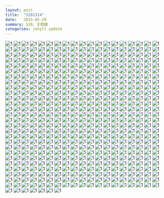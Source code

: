 ```yaml
---
layout: post
title:  "5201314"
date:   2015-05-20 
summary: 520，王雨婕
categories: jekyll update
---
```

![1](https://github.com/ironicstone/ironicstone.github.io/raw/master/image/movie-shots/1%20(1).jpg)
![1](https://github.com/ironicstone/ironicstone.github.io/raw/master/image/movie-shots/1%20(10).jpg)
![1](https://github.com/ironicstone/ironicstone.github.io/raw/master/image/movie-shots/1%20(100).jpg)
![1](https://github.com/ironicstone/ironicstone.github.io/raw/master/image/movie-shots/1%20(101).jpg)
![1](https://github.com/ironicstone/ironicstone.github.io/raw/master/image/movie-shots/1%20(102).jpg)
![1](https://github.com/ironicstone/ironicstone.github.io/raw/master/image/movie-shots/1%20(103).jpg)
![1](https://github.com/ironicstone/ironicstone.github.io/raw/master/image/movie-shots/1%20(104).jpg)
![1](https://github.com/ironicstone/ironicstone.github.io/raw/master/image/movie-shots/1%20(105).jpg)
![1](https://github.com/ironicstone/ironicstone.github.io/raw/master/image/movie-shots/1%20(106).jpg)
![1](https://github.com/ironicstone/ironicstone.github.io/raw/master/image/movie-shots/1%20(107).jpg)
![1](https://github.com/ironicstone/ironicstone.github.io/raw/master/image/movie-shots/1%20(108).jpg)
![1](https://github.com/ironicstone/ironicstone.github.io/raw/master/image/movie-shots/1%20(109).jpg)
![1](https://github.com/ironicstone/ironicstone.github.io/raw/master/image/movie-shots/1%20(11).jpg)
![1](https://github.com/ironicstone/ironicstone.github.io/raw/master/image/movie-shots/1%20(110).jpg)
![1](https://github.com/ironicstone/ironicstone.github.io/raw/master/image/movie-shots/1%20(111).jpg)
![1](https://github.com/ironicstone/ironicstone.github.io/raw/master/image/movie-shots/1%20(112).jpg)
![1](https://github.com/ironicstone/ironicstone.github.io/raw/master/image/movie-shots/1%20(113).jpg)
![1](https://github.com/ironicstone/ironicstone.github.io/raw/master/image/movie-shots/1%20(114).jpg)
![1](https://github.com/ironicstone/ironicstone.github.io/raw/master/image/movie-shots/1%20(115).jpg)
![1](https://github.com/ironicstone/ironicstone.github.io/raw/master/image/movie-shots/1%20(116).jpg)
![1](https://github.com/ironicstone/ironicstone.github.io/raw/master/image/movie-shots/1%20(117).jpg)
![1](https://github.com/ironicstone/ironicstone.github.io/raw/master/image/movie-shots/1%20(118).jpg)
![1](https://github.com/ironicstone/ironicstone.github.io/raw/master/image/movie-shots/1%20(119).jpg)
![1](https://github.com/ironicstone/ironicstone.github.io/raw/master/image/movie-shots/1%20(12).jpg)
![1](https://github.com/ironicstone/ironicstone.github.io/raw/master/image/movie-shots/1%20(120).jpg)
![1](https://github.com/ironicstone/ironicstone.github.io/raw/master/image/movie-shots/1%20(121).jpg)
![1](https://github.com/ironicstone/ironicstone.github.io/raw/master/image/movie-shots/1%20(122).jpg)
![1](https://github.com/ironicstone/ironicstone.github.io/raw/master/image/movie-shots/1%20(123).jpg)
![1](https://github.com/ironicstone/ironicstone.github.io/raw/master/image/movie-shots/1%20(124).jpg)
![1](https://github.com/ironicstone/ironicstone.github.io/raw/master/image/movie-shots/1%20(125).jpg)
![1](https://github.com/ironicstone/ironicstone.github.io/raw/master/image/movie-shots/1%20(126).jpg)
![1](https://github.com/ironicstone/ironicstone.github.io/raw/master/image/movie-shots/1%20(127).jpg)
![1](https://github.com/ironicstone/ironicstone.github.io/raw/master/image/movie-shots/1%20(128).jpg)
![1](https://github.com/ironicstone/ironicstone.github.io/raw/master/image/movie-shots/1%20(129).jpg)
![1](https://github.com/ironicstone/ironicstone.github.io/raw/master/image/movie-shots/1%20(13).jpg)
![1](https://github.com/ironicstone/ironicstone.github.io/raw/master/image/movie-shots/1%20(130).jpg)
![1](https://github.com/ironicstone/ironicstone.github.io/raw/master/image/movie-shots/1%20(131).jpg)
![1](https://github.com/ironicstone/ironicstone.github.io/raw/master/image/movie-shots/1%20(132).jpg)
![1](https://github.com/ironicstone/ironicstone.github.io/raw/master/image/movie-shots/1%20(133).jpg)
![1](https://github.com/ironicstone/ironicstone.github.io/raw/master/image/movie-shots/1%20(134).jpg)
![1](https://github.com/ironicstone/ironicstone.github.io/raw/master/image/movie-shots/1%20(135).jpg)
![1](https://github.com/ironicstone/ironicstone.github.io/raw/master/image/movie-shots/1%20(136).jpg)
![1](https://github.com/ironicstone/ironicstone.github.io/raw/master/image/movie-shots/1%20(137).jpg)
![1](https://github.com/ironicstone/ironicstone.github.io/raw/master/image/movie-shots/1%20(138).jpg)
![1](https://github.com/ironicstone/ironicstone.github.io/raw/master/image/movie-shots/1%20(139).jpg)
![1](https://github.com/ironicstone/ironicstone.github.io/raw/master/image/movie-shots/1%20(14).jpg)
![1](https://github.com/ironicstone/ironicstone.github.io/raw/master/image/movie-shots/1%20(140).jpg)
![1](https://github.com/ironicstone/ironicstone.github.io/raw/master/image/movie-shots/1%20(141).jpg)
![1](https://github.com/ironicstone/ironicstone.github.io/raw/master/image/movie-shots/1%20(142).jpg)
![1](https://github.com/ironicstone/ironicstone.github.io/raw/master/image/movie-shots/1%20(143).jpg)
![1](https://github.com/ironicstone/ironicstone.github.io/raw/master/image/movie-shots/1%20(144).jpg)
![1](https://github.com/ironicstone/ironicstone.github.io/raw/master/image/movie-shots/1%20(145).jpg)
![1](https://github.com/ironicstone/ironicstone.github.io/raw/master/image/movie-shots/1%20(146).jpg)
![1](https://github.com/ironicstone/ironicstone.github.io/raw/master/image/movie-shots/1%20(147).jpg)
![1](https://github.com/ironicstone/ironicstone.github.io/raw/master/image/movie-shots/1%20(148).jpg)
![1](https://github.com/ironicstone/ironicstone.github.io/raw/master/image/movie-shots/1%20(149).jpg)
![1](https://github.com/ironicstone/ironicstone.github.io/raw/master/image/movie-shots/1%20(15).jpg)
![1](https://github.com/ironicstone/ironicstone.github.io/raw/master/image/movie-shots/1%20(150).jpg)
![1](https://github.com/ironicstone/ironicstone.github.io/raw/master/image/movie-shots/1%20(151).jpg)
![1](https://github.com/ironicstone/ironicstone.github.io/raw/master/image/movie-shots/1%20(152).jpg)
![1](https://github.com/ironicstone/ironicstone.github.io/raw/master/image/movie-shots/1%20(153).jpg)
![1](https://github.com/ironicstone/ironicstone.github.io/raw/master/image/movie-shots/1%20(154).jpg)
![1](https://github.com/ironicstone/ironicstone.github.io/raw/master/image/movie-shots/1%20(155).jpg)
![1](https://github.com/ironicstone/ironicstone.github.io/raw/master/image/movie-shots/1%20(156).jpg)
![1](https://github.com/ironicstone/ironicstone.github.io/raw/master/image/movie-shots/1%20(157).jpg)
![1](https://github.com/ironicstone/ironicstone.github.io/raw/master/image/movie-shots/1%20(158).jpg)
![1](https://github.com/ironicstone/ironicstone.github.io/raw/master/image/movie-shots/1%20(159).jpg)
![1](https://github.com/ironicstone/ironicstone.github.io/raw/master/image/movie-shots/1%20(16).jpg)
![1](https://github.com/ironicstone/ironicstone.github.io/raw/master/image/movie-shots/1%20(160).jpg)
![1](https://github.com/ironicstone/ironicstone.github.io/raw/master/image/movie-shots/1%20(161).jpg)
![1](https://github.com/ironicstone/ironicstone.github.io/raw/master/image/movie-shots/1%20(162).jpg)
![1](https://github.com/ironicstone/ironicstone.github.io/raw/master/image/movie-shots/1%20(163).jpg)
![1](https://github.com/ironicstone/ironicstone.github.io/raw/master/image/movie-shots/1%20(164).jpg)
![1](https://github.com/ironicstone/ironicstone.github.io/raw/master/image/movie-shots/1%20(165).jpg)
![1](https://github.com/ironicstone/ironicstone.github.io/raw/master/image/movie-shots/1%20(166).jpg)
![1](https://github.com/ironicstone/ironicstone.github.io/raw/master/image/movie-shots/1%20(167).jpg)
![1](https://github.com/ironicstone/ironicstone.github.io/raw/master/image/movie-shots/1%20(168).jpg)
![1](https://github.com/ironicstone/ironicstone.github.io/raw/master/image/movie-shots/1%20(169).jpg)
![1](https://github.com/ironicstone/ironicstone.github.io/raw/master/image/movie-shots/1%20(17).jpg)
![1](https://github.com/ironicstone/ironicstone.github.io/raw/master/image/movie-shots/1%20(170).jpg)
![1](https://github.com/ironicstone/ironicstone.github.io/raw/master/image/movie-shots/1%20(171).jpg)
![1](https://github.com/ironicstone/ironicstone.github.io/raw/master/image/movie-shots/1%20(172).jpg)
![1](https://github.com/ironicstone/ironicstone.github.io/raw/master/image/movie-shots/1%20(173).jpg)
![1](https://github.com/ironicstone/ironicstone.github.io/raw/master/image/movie-shots/1%20(174).jpg)
![1](https://github.com/ironicstone/ironicstone.github.io/raw/master/image/movie-shots/1%20(175).jpg)
![1](https://github.com/ironicstone/ironicstone.github.io/raw/master/image/movie-shots/1%20(176).jpg)
![1](https://github.com/ironicstone/ironicstone.github.io/raw/master/image/movie-shots/1%20(177).jpg)
![1](https://github.com/ironicstone/ironicstone.github.io/raw/master/image/movie-shots/1%20(178).jpg)
![1](https://github.com/ironicstone/ironicstone.github.io/raw/master/image/movie-shots/1%20(179).jpg)
![1](https://github.com/ironicstone/ironicstone.github.io/raw/master/image/movie-shots/1%20(18).jpg)
![1](https://github.com/ironicstone/ironicstone.github.io/raw/master/image/movie-shots/1%20(180).jpg)
![1](https://github.com/ironicstone/ironicstone.github.io/raw/master/image/movie-shots/1%20(181).jpg)
![1](https://github.com/ironicstone/ironicstone.github.io/raw/master/image/movie-shots/1%20(182).jpg)
![1](https://github.com/ironicstone/ironicstone.github.io/raw/master/image/movie-shots/1%20(183).jpg)
![1](https://github.com/ironicstone/ironicstone.github.io/raw/master/image/movie-shots/1%20(184).jpg)
![1](https://github.com/ironicstone/ironicstone.github.io/raw/master/image/movie-shots/1%20(185).jpg)
![1](https://github.com/ironicstone/ironicstone.github.io/raw/master/image/movie-shots/1%20(186).jpg)
![1](https://github.com/ironicstone/ironicstone.github.io/raw/master/image/movie-shots/1%20(187).jpg)
![1](https://github.com/ironicstone/ironicstone.github.io/raw/master/image/movie-shots/1%20(188).jpg)
![1](https://github.com/ironicstone/ironicstone.github.io/raw/master/image/movie-shots/1%20(189).jpg)
![1](https://github.com/ironicstone/ironicstone.github.io/raw/master/image/movie-shots/1%20(19).jpg)
![1](https://github.com/ironicstone/ironicstone.github.io/raw/master/image/movie-shots/1%20(190).jpg)
![1](https://github.com/ironicstone/ironicstone.github.io/raw/master/image/movie-shots/1%20(191).jpg)
![1](https://github.com/ironicstone/ironicstone.github.io/raw/master/image/movie-shots/1%20(192).jpg)
![1](https://github.com/ironicstone/ironicstone.github.io/raw/master/image/movie-shots/1%20(193).jpg)
![1](https://github.com/ironicstone/ironicstone.github.io/raw/master/image/movie-shots/1%20(194).jpg)
![1](https://github.com/ironicstone/ironicstone.github.io/raw/master/image/movie-shots/1%20(195).jpg)
![1](https://github.com/ironicstone/ironicstone.github.io/raw/master/image/movie-shots/1%20(196).jpg)
![1](https://github.com/ironicstone/ironicstone.github.io/raw/master/image/movie-shots/1%20(197).jpg)
![1](https://github.com/ironicstone/ironicstone.github.io/raw/master/image/movie-shots/1%20(198).jpg)
![1](https://github.com/ironicstone/ironicstone.github.io/raw/master/image/movie-shots/1%20(199).jpg)
![1](https://github.com/ironicstone/ironicstone.github.io/raw/master/image/movie-shots/1%20(2).jpg)
![1](https://github.com/ironicstone/ironicstone.github.io/raw/master/image/movie-shots/1%20(20).jpg)
![1](https://github.com/ironicstone/ironicstone.github.io/raw/master/image/movie-shots/1%20(200).jpg)
![1](https://github.com/ironicstone/ironicstone.github.io/raw/master/image/movie-shots/1%20(201).jpg)
![1](https://github.com/ironicstone/ironicstone.github.io/raw/master/image/movie-shots/1%20(202).jpg)
![1](https://github.com/ironicstone/ironicstone.github.io/raw/master/image/movie-shots/1%20(203).jpg)
![1](https://github.com/ironicstone/ironicstone.github.io/raw/master/image/movie-shots/1%20(204).jpg)
![1](https://github.com/ironicstone/ironicstone.github.io/raw/master/image/movie-shots/1%20(205).jpg)
![1](https://github.com/ironicstone/ironicstone.github.io/raw/master/image/movie-shots/1%20(206).jpg)
![1](https://github.com/ironicstone/ironicstone.github.io/raw/master/image/movie-shots/1%20(207).jpg)
![1](https://github.com/ironicstone/ironicstone.github.io/raw/master/image/movie-shots/1%20(208).jpg)
![1](https://github.com/ironicstone/ironicstone.github.io/raw/master/image/movie-shots/1%20(209).jpg)
![1](https://github.com/ironicstone/ironicstone.github.io/raw/master/image/movie-shots/1%20(21).jpg)
![1](https://github.com/ironicstone/ironicstone.github.io/raw/master/image/movie-shots/1%20(210).jpg)
![1](https://github.com/ironicstone/ironicstone.github.io/raw/master/image/movie-shots/1%20(211).jpg)
![1](https://github.com/ironicstone/ironicstone.github.io/raw/master/image/movie-shots/1%20(212).jpg)
![1](https://github.com/ironicstone/ironicstone.github.io/raw/master/image/movie-shots/1%20(213).jpg)
![1](https://github.com/ironicstone/ironicstone.github.io/raw/master/image/movie-shots/1%20(214).jpg)
![1](https://github.com/ironicstone/ironicstone.github.io/raw/master/image/movie-shots/1%20(215).jpg)
![1](https://github.com/ironicstone/ironicstone.github.io/raw/master/image/movie-shots/1%20(216).jpg)
![1](https://github.com/ironicstone/ironicstone.github.io/raw/master/image/movie-shots/1%20(217).jpg)
![1](https://github.com/ironicstone/ironicstone.github.io/raw/master/image/movie-shots/1%20(218).jpg)
![1](https://github.com/ironicstone/ironicstone.github.io/raw/master/image/movie-shots/1%20(219).jpg)
![1](https://github.com/ironicstone/ironicstone.github.io/raw/master/image/movie-shots/1%20(22).jpg)
![1](https://github.com/ironicstone/ironicstone.github.io/raw/master/image/movie-shots/1%20(220).jpg)
![1](https://github.com/ironicstone/ironicstone.github.io/raw/master/image/movie-shots/1%20(221).jpg)
![1](https://github.com/ironicstone/ironicstone.github.io/raw/master/image/movie-shots/1%20(222).jpg)
![1](https://github.com/ironicstone/ironicstone.github.io/raw/master/image/movie-shots/1%20(223).jpg)
![1](https://github.com/ironicstone/ironicstone.github.io/raw/master/image/movie-shots/1%20(224).jpg)
![1](https://github.com/ironicstone/ironicstone.github.io/raw/master/image/movie-shots/1%20(225).jpg)
![1](https://github.com/ironicstone/ironicstone.github.io/raw/master/image/movie-shots/1%20(226).jpg)
![1](https://github.com/ironicstone/ironicstone.github.io/raw/master/image/movie-shots/1%20(227).jpg)
![1](https://github.com/ironicstone/ironicstone.github.io/raw/master/image/movie-shots/1%20(228).jpg)
![1](https://github.com/ironicstone/ironicstone.github.io/raw/master/image/movie-shots/1%20(229).jpg)
![1](https://github.com/ironicstone/ironicstone.github.io/raw/master/image/movie-shots/1%20(23).jpg)
![1](https://github.com/ironicstone/ironicstone.github.io/raw/master/image/movie-shots/1%20(230).jpg)
![1](https://github.com/ironicstone/ironicstone.github.io/raw/master/image/movie-shots/1%20(231).jpg)
![1](https://github.com/ironicstone/ironicstone.github.io/raw/master/image/movie-shots/1%20(232).jpg)
![1](https://github.com/ironicstone/ironicstone.github.io/raw/master/image/movie-shots/1%20(233).jpg)
![1](https://github.com/ironicstone/ironicstone.github.io/raw/master/image/movie-shots/1%20(234).jpg)
![1](https://github.com/ironicstone/ironicstone.github.io/raw/master/image/movie-shots/1%20(235).jpg)
![1](https://github.com/ironicstone/ironicstone.github.io/raw/master/image/movie-shots/1%20(236).jpg)
![1](https://github.com/ironicstone/ironicstone.github.io/raw/master/image/movie-shots/1%20(237).jpg)
![1](https://github.com/ironicstone/ironicstone.github.io/raw/master/image/movie-shots/1%20(238).jpg)
![1](https://github.com/ironicstone/ironicstone.github.io/raw/master/image/movie-shots/1%20(239).jpg)
![1](https://github.com/ironicstone/ironicstone.github.io/raw/master/image/movie-shots/1%20(24).jpg)
![1](https://github.com/ironicstone/ironicstone.github.io/raw/master/image/movie-shots/1%20(240).jpg)
![1](https://github.com/ironicstone/ironicstone.github.io/raw/master/image/movie-shots/1%20(241).jpg)
![1](https://github.com/ironicstone/ironicstone.github.io/raw/master/image/movie-shots/1%20(242).jpg)
![1](https://github.com/ironicstone/ironicstone.github.io/raw/master/image/movie-shots/1%20(243).jpg)
![1](https://github.com/ironicstone/ironicstone.github.io/raw/master/image/movie-shots/1%20(244).jpg)
![1](https://github.com/ironicstone/ironicstone.github.io/raw/master/image/movie-shots/1%20(245).jpg)
![1](https://github.com/ironicstone/ironicstone.github.io/raw/master/image/movie-shots/1%20(246).jpg)
![1](https://github.com/ironicstone/ironicstone.github.io/raw/master/image/movie-shots/1%20(247).jpg)
![1](https://github.com/ironicstone/ironicstone.github.io/raw/master/image/movie-shots/1%20(248).jpg)
![1](https://github.com/ironicstone/ironicstone.github.io/raw/master/image/movie-shots/1%20(249).jpg)
![1](https://github.com/ironicstone/ironicstone.github.io/raw/master/image/movie-shots/1%20(25).jpg)
![1](https://github.com/ironicstone/ironicstone.github.io/raw/master/image/movie-shots/1%20(250).jpg)
![1](https://github.com/ironicstone/ironicstone.github.io/raw/master/image/movie-shots/1%20(251).jpg)
![1](https://github.com/ironicstone/ironicstone.github.io/raw/master/image/movie-shots/1%20(252).jpg)
![1](https://github.com/ironicstone/ironicstone.github.io/raw/master/image/movie-shots/1%20(253).jpg)
![1](https://github.com/ironicstone/ironicstone.github.io/raw/master/image/movie-shots/1%20(254).jpg)
![1](https://github.com/ironicstone/ironicstone.github.io/raw/master/image/movie-shots/1%20(255).jpg)
![1](https://github.com/ironicstone/ironicstone.github.io/raw/master/image/movie-shots/1%20(256).jpg)
![1](https://github.com/ironicstone/ironicstone.github.io/raw/master/image/movie-shots/1%20(257).jpg)
![1](https://github.com/ironicstone/ironicstone.github.io/raw/master/image/movie-shots/1%20(258).jpg)
![1](https://github.com/ironicstone/ironicstone.github.io/raw/master/image/movie-shots/1%20(259).jpg)
![1](https://github.com/ironicstone/ironicstone.github.io/raw/master/image/movie-shots/1%20(26).jpg)
![1](https://github.com/ironicstone/ironicstone.github.io/raw/master/image/movie-shots/1%20(260).jpg)
![1](https://github.com/ironicstone/ironicstone.github.io/raw/master/image/movie-shots/1%20(261).jpg)
![1](https://github.com/ironicstone/ironicstone.github.io/raw/master/image/movie-shots/1%20(262).jpg)
![1](https://github.com/ironicstone/ironicstone.github.io/raw/master/image/movie-shots/1%20(263).jpg)
![1](https://github.com/ironicstone/ironicstone.github.io/raw/master/image/movie-shots/1%20(264).jpg)
![1](https://github.com/ironicstone/ironicstone.github.io/raw/master/image/movie-shots/1%20(265).jpg)
![1](https://github.com/ironicstone/ironicstone.github.io/raw/master/image/movie-shots/1%20(266).jpg)
![1](https://github.com/ironicstone/ironicstone.github.io/raw/master/image/movie-shots/1%20(267).jpg)
![1](https://github.com/ironicstone/ironicstone.github.io/raw/master/image/movie-shots/1%20(268).jpg)
![1](https://github.com/ironicstone/ironicstone.github.io/raw/master/image/movie-shots/1%20(269).jpg)
![1](https://github.com/ironicstone/ironicstone.github.io/raw/master/image/movie-shots/1%20(27).jpg)
![1](https://github.com/ironicstone/ironicstone.github.io/raw/master/image/movie-shots/1%20(270).jpg)
![1](https://github.com/ironicstone/ironicstone.github.io/raw/master/image/movie-shots/1%20(271).jpg)
![1](https://github.com/ironicstone/ironicstone.github.io/raw/master/image/movie-shots/1%20(272).jpg)
![1](https://github.com/ironicstone/ironicstone.github.io/raw/master/image/movie-shots/1%20(273).jpg)
![1](https://github.com/ironicstone/ironicstone.github.io/raw/master/image/movie-shots/1%20(274).jpg)
![1](https://github.com/ironicstone/ironicstone.github.io/raw/master/image/movie-shots/1%20(275).jpg)
![1](https://github.com/ironicstone/ironicstone.github.io/raw/master/image/movie-shots/1%20(276).jpg)
![1](https://github.com/ironicstone/ironicstone.github.io/raw/master/image/movie-shots/1%20(277).jpg)
![1](https://github.com/ironicstone/ironicstone.github.io/raw/master/image/movie-shots/1%20(278).jpg)
![1](https://github.com/ironicstone/ironicstone.github.io/raw/master/image/movie-shots/1%20(279).jpg)
![1](https://github.com/ironicstone/ironicstone.github.io/raw/master/image/movie-shots/1%20(28).jpg)
![1](https://github.com/ironicstone/ironicstone.github.io/raw/master/image/movie-shots/1%20(280).jpg)
![1](https://github.com/ironicstone/ironicstone.github.io/raw/master/image/movie-shots/1%20(281).jpg)
![1](https://github.com/ironicstone/ironicstone.github.io/raw/master/image/movie-shots/1%20(282).jpg)
![1](https://github.com/ironicstone/ironicstone.github.io/raw/master/image/movie-shots/1%20(283).jpg)
![1](https://github.com/ironicstone/ironicstone.github.io/raw/master/image/movie-shots/1%20(284).jpg)
![1](https://github.com/ironicstone/ironicstone.github.io/raw/master/image/movie-shots/1%20(285).jpg)
![1](https://github.com/ironicstone/ironicstone.github.io/raw/master/image/movie-shots/1%20(286).jpg)
![1](https://github.com/ironicstone/ironicstone.github.io/raw/master/image/movie-shots/1%20(287).jpg)
![1](https://github.com/ironicstone/ironicstone.github.io/raw/master/image/movie-shots/1%20(288).jpg)
![1](https://github.com/ironicstone/ironicstone.github.io/raw/master/image/movie-shots/1%20(289).jpg)
![1](https://github.com/ironicstone/ironicstone.github.io/raw/master/image/movie-shots/1%20(29).jpg)
![1](https://github.com/ironicstone/ironicstone.github.io/raw/master/image/movie-shots/1%20(290).jpg)
![1](https://github.com/ironicstone/ironicstone.github.io/raw/master/image/movie-shots/1%20(291).jpg)
![1](https://github.com/ironicstone/ironicstone.github.io/raw/master/image/movie-shots/1%20(292).jpg)
![1](https://github.com/ironicstone/ironicstone.github.io/raw/master/image/movie-shots/1%20(293).jpg)
![1](https://github.com/ironicstone/ironicstone.github.io/raw/master/image/movie-shots/1%20(294).jpg)
![1](https://github.com/ironicstone/ironicstone.github.io/raw/master/image/movie-shots/1%20(295).jpg)
![1](https://github.com/ironicstone/ironicstone.github.io/raw/master/image/movie-shots/1%20(296).jpg)
![1](https://github.com/ironicstone/ironicstone.github.io/raw/master/image/movie-shots/1%20(297).jpg)
![1](https://github.com/ironicstone/ironicstone.github.io/raw/master/image/movie-shots/1%20(298).jpg)
![1](https://github.com/ironicstone/ironicstone.github.io/raw/master/image/movie-shots/1%20(299).jpg)
![1](https://github.com/ironicstone/ironicstone.github.io/raw/master/image/movie-shots/1%20(3).jpg)
![1](https://github.com/ironicstone/ironicstone.github.io/raw/master/image/movie-shots/1%20(30).jpg)
![1](https://github.com/ironicstone/ironicstone.github.io/raw/master/image/movie-shots/1%20(300).jpg)
![1](https://github.com/ironicstone/ironicstone.github.io/raw/master/image/movie-shots/1%20(301).jpg)
![1](https://github.com/ironicstone/ironicstone.github.io/raw/master/image/movie-shots/1%20(302).jpg)
![1](https://github.com/ironicstone/ironicstone.github.io/raw/master/image/movie-shots/1%20(303).jpg)
![1](https://github.com/ironicstone/ironicstone.github.io/raw/master/image/movie-shots/1%20(304).jpg)
![1](https://github.com/ironicstone/ironicstone.github.io/raw/master/image/movie-shots/1%20(305).jpg)
![1](https://github.com/ironicstone/ironicstone.github.io/raw/master/image/movie-shots/1%20(306).jpg)
![1](https://github.com/ironicstone/ironicstone.github.io/raw/master/image/movie-shots/1%20(307).jpg)
![1](https://github.com/ironicstone/ironicstone.github.io/raw/master/image/movie-shots/1%20(308).jpg)
![1](https://github.com/ironicstone/ironicstone.github.io/raw/master/image/movie-shots/1%20(309).jpg)
![1](https://github.com/ironicstone/ironicstone.github.io/raw/master/image/movie-shots/1%20(31).jpg)
![1](https://github.com/ironicstone/ironicstone.github.io/raw/master/image/movie-shots/1%20(310).jpg)
![1](https://github.com/ironicstone/ironicstone.github.io/raw/master/image/movie-shots/1%20(311).jpg)
![1](https://github.com/ironicstone/ironicstone.github.io/raw/master/image/movie-shots/1%20(312).jpg)
![1](https://github.com/ironicstone/ironicstone.github.io/raw/master/image/movie-shots/1%20(313).jpg)
![1](https://github.com/ironicstone/ironicstone.github.io/raw/master/image/movie-shots/1%20(314).jpg)
![1](https://github.com/ironicstone/ironicstone.github.io/raw/master/image/movie-shots/1%20(315).jpg)
![1](https://github.com/ironicstone/ironicstone.github.io/raw/master/image/movie-shots/1%20(316).jpg)
![1](https://github.com/ironicstone/ironicstone.github.io/raw/master/image/movie-shots/1%20(317).jpg)
![1](https://github.com/ironicstone/ironicstone.github.io/raw/master/image/movie-shots/1%20(318).jpg)
![1](https://github.com/ironicstone/ironicstone.github.io/raw/master/image/movie-shots/1%20(319).jpg)
![1](https://github.com/ironicstone/ironicstone.github.io/raw/master/image/movie-shots/1%20(32).jpg)
![1](https://github.com/ironicstone/ironicstone.github.io/raw/master/image/movie-shots/1%20(320).jpg)
![1](https://github.com/ironicstone/ironicstone.github.io/raw/master/image/movie-shots/1%20(321).jpg)
![1](https://github.com/ironicstone/ironicstone.github.io/raw/master/image/movie-shots/1%20(322).jpg)
![1](https://github.com/ironicstone/ironicstone.github.io/raw/master/image/movie-shots/1%20(323).jpg)
![1](https://github.com/ironicstone/ironicstone.github.io/raw/master/image/movie-shots/1%20(324).jpg)
![1](https://github.com/ironicstone/ironicstone.github.io/raw/master/image/movie-shots/1%20(325).jpg)
![1](https://github.com/ironicstone/ironicstone.github.io/raw/master/image/movie-shots/1%20(326).jpg)
![1](https://github.com/ironicstone/ironicstone.github.io/raw/master/image/movie-shots/1%20(327).jpg)
![1](https://github.com/ironicstone/ironicstone.github.io/raw/master/image/movie-shots/1%20(328).jpg)
![1](https://github.com/ironicstone/ironicstone.github.io/raw/master/image/movie-shots/1%20(329).jpg)
![1](https://github.com/ironicstone/ironicstone.github.io/raw/master/image/movie-shots/1%20(33).jpg)
![1](https://github.com/ironicstone/ironicstone.github.io/raw/master/image/movie-shots/1%20(330).jpg)
![1](https://github.com/ironicstone/ironicstone.github.io/raw/master/image/movie-shots/1%20(331).jpg)
![1](https://github.com/ironicstone/ironicstone.github.io/raw/master/image/movie-shots/1%20(332).jpg)
![1](https://github.com/ironicstone/ironicstone.github.io/raw/master/image/movie-shots/1%20(333).jpg)
![1](https://github.com/ironicstone/ironicstone.github.io/raw/master/image/movie-shots/1%20(334).jpg)
![1](https://github.com/ironicstone/ironicstone.github.io/raw/master/image/movie-shots/1%20(335).jpg)
![1](https://github.com/ironicstone/ironicstone.github.io/raw/master/image/movie-shots/1%20(336).jpg)
![1](https://github.com/ironicstone/ironicstone.github.io/raw/master/image/movie-shots/1%20(337).jpg)
![1](https://github.com/ironicstone/ironicstone.github.io/raw/master/image/movie-shots/1%20(338).jpg)
![1](https://github.com/ironicstone/ironicstone.github.io/raw/master/image/movie-shots/1%20(339).jpg)
![1](https://github.com/ironicstone/ironicstone.github.io/raw/master/image/movie-shots/1%20(34).jpg)
![1](https://github.com/ironicstone/ironicstone.github.io/raw/master/image/movie-shots/1%20(340).jpg)
![1](https://github.com/ironicstone/ironicstone.github.io/raw/master/image/movie-shots/1%20(341).jpg)
![1](https://github.com/ironicstone/ironicstone.github.io/raw/master/image/movie-shots/1%20(342).jpg)
![1](https://github.com/ironicstone/ironicstone.github.io/raw/master/image/movie-shots/1%20(343).jpg)
![1](https://github.com/ironicstone/ironicstone.github.io/raw/master/image/movie-shots/1%20(344).jpg)
![1](https://github.com/ironicstone/ironicstone.github.io/raw/master/image/movie-shots/1%20(345).jpg)
![1](https://github.com/ironicstone/ironicstone.github.io/raw/master/image/movie-shots/1%20(346).jpg)
![1](https://github.com/ironicstone/ironicstone.github.io/raw/master/image/movie-shots/1%20(347).jpg)
![1](https://github.com/ironicstone/ironicstone.github.io/raw/master/image/movie-shots/1%20(348).jpg)
![1](https://github.com/ironicstone/ironicstone.github.io/raw/master/image/movie-shots/1%20(349).jpg)
![1](https://github.com/ironicstone/ironicstone.github.io/raw/master/image/movie-shots/1%20(35).jpg)
![1](https://github.com/ironicstone/ironicstone.github.io/raw/master/image/movie-shots/1%20(350).jpg)
![1](https://github.com/ironicstone/ironicstone.github.io/raw/master/image/movie-shots/1%20(351).jpg)
![1](https://github.com/ironicstone/ironicstone.github.io/raw/master/image/movie-shots/1%20(352).jpg)
![1](https://github.com/ironicstone/ironicstone.github.io/raw/master/image/movie-shots/1%20(353).jpg)
![1](https://github.com/ironicstone/ironicstone.github.io/raw/master/image/movie-shots/1%20(354).jpg)
![1](https://github.com/ironicstone/ironicstone.github.io/raw/master/image/movie-shots/1%20(355).jpg)
![1](https://github.com/ironicstone/ironicstone.github.io/raw/master/image/movie-shots/1%20(356).jpg)
![1](https://github.com/ironicstone/ironicstone.github.io/raw/master/image/movie-shots/1%20(357).jpg)
![1](https://github.com/ironicstone/ironicstone.github.io/raw/master/image/movie-shots/1%20(358).jpg)
![1](https://github.com/ironicstone/ironicstone.github.io/raw/master/image/movie-shots/1%20(359).jpg)
![1](https://github.com/ironicstone/ironicstone.github.io/raw/master/image/movie-shots/1%20(36).jpg)
![1](https://github.com/ironicstone/ironicstone.github.io/raw/master/image/movie-shots/1%20(360).jpg)
![1](https://github.com/ironicstone/ironicstone.github.io/raw/master/image/movie-shots/1%20(361).jpg)
![1](https://github.com/ironicstone/ironicstone.github.io/raw/master/image/movie-shots/1%20(362).jpg)
![1](https://github.com/ironicstone/ironicstone.github.io/raw/master/image/movie-shots/1%20(363).jpg)
![1](https://github.com/ironicstone/ironicstone.github.io/raw/master/image/movie-shots/1%20(364).jpg)
![1](https://github.com/ironicstone/ironicstone.github.io/raw/master/image/movie-shots/1%20(365).jpg)
![1](https://github.com/ironicstone/ironicstone.github.io/raw/master/image/movie-shots/1%20(366).jpg)
![1](https://github.com/ironicstone/ironicstone.github.io/raw/master/image/movie-shots/1%20(367).jpg)
![1](https://github.com/ironicstone/ironicstone.github.io/raw/master/image/movie-shots/1%20(368).jpg)
![1](https://github.com/ironicstone/ironicstone.github.io/raw/master/image/movie-shots/1%20(369).jpg)
![1](https://github.com/ironicstone/ironicstone.github.io/raw/master/image/movie-shots/1%20(37).jpg)
![1](https://github.com/ironicstone/ironicstone.github.io/raw/master/image/movie-shots/1%20(370).jpg)
![1](https://github.com/ironicstone/ironicstone.github.io/raw/master/image/movie-shots/1%20(371).jpg)
![1](https://github.com/ironicstone/ironicstone.github.io/raw/master/image/movie-shots/1%20(372).jpg)
![1](https://github.com/ironicstone/ironicstone.github.io/raw/master/image/movie-shots/1%20(373).jpg)
![1](https://github.com/ironicstone/ironicstone.github.io/raw/master/image/movie-shots/1%20(374).jpg)
![1](https://github.com/ironicstone/ironicstone.github.io/raw/master/image/movie-shots/1%20(375).jpg)
![1](https://github.com/ironicstone/ironicstone.github.io/raw/master/image/movie-shots/1%20(376).jpg)
![1](https://github.com/ironicstone/ironicstone.github.io/raw/master/image/movie-shots/1%20(377).jpg)
![1](https://github.com/ironicstone/ironicstone.github.io/raw/master/image/movie-shots/1%20(378).jpg)
![1](https://github.com/ironicstone/ironicstone.github.io/raw/master/image/movie-shots/1%20(379).jpg)
![1](https://github.com/ironicstone/ironicstone.github.io/raw/master/image/movie-shots/1%20(38).jpg)
![1](https://github.com/ironicstone/ironicstone.github.io/raw/master/image/movie-shots/1%20(380).jpg)
![1](https://github.com/ironicstone/ironicstone.github.io/raw/master/image/movie-shots/1%20(381).jpg)
![1](https://github.com/ironicstone/ironicstone.github.io/raw/master/image/movie-shots/1%20(382).jpg)
![1](https://github.com/ironicstone/ironicstone.github.io/raw/master/image/movie-shots/1%20(383).jpg)
![1](https://github.com/ironicstone/ironicstone.github.io/raw/master/image/movie-shots/1%20(384).jpg)
![1](https://github.com/ironicstone/ironicstone.github.io/raw/master/image/movie-shots/1%20(385).jpg)
![1](https://github.com/ironicstone/ironicstone.github.io/raw/master/image/movie-shots/1%20(386).jpg)
![1](https://github.com/ironicstone/ironicstone.github.io/raw/master/image/movie-shots/1%20(387).jpg)
![1](https://github.com/ironicstone/ironicstone.github.io/raw/master/image/movie-shots/1%20(388).jpg)
![1](https://github.com/ironicstone/ironicstone.github.io/raw/master/image/movie-shots/1%20(389).jpg)
![1](https://github.com/ironicstone/ironicstone.github.io/raw/master/image/movie-shots/1%20(39).jpg)
![1](https://github.com/ironicstone/ironicstone.github.io/raw/master/image/movie-shots/1%20(390).jpg)
![1](https://github.com/ironicstone/ironicstone.github.io/raw/master/image/movie-shots/1%20(391).jpg)
![1](https://github.com/ironicstone/ironicstone.github.io/raw/master/image/movie-shots/1%20(392).jpg)
![1](https://github.com/ironicstone/ironicstone.github.io/raw/master/image/movie-shots/1%20(393).jpg)
![1](https://github.com/ironicstone/ironicstone.github.io/raw/master/image/movie-shots/1%20(394).jpg)
![1](https://github.com/ironicstone/ironicstone.github.io/raw/master/image/movie-shots/1%20(395).jpg)
![1](https://github.com/ironicstone/ironicstone.github.io/raw/master/image/movie-shots/1%20(396).jpg)
![1](https://github.com/ironicstone/ironicstone.github.io/raw/master/image/movie-shots/1%20(397).jpg)
![1](https://github.com/ironicstone/ironicstone.github.io/raw/master/image/movie-shots/1%20(398).jpg)
![1](https://github.com/ironicstone/ironicstone.github.io/raw/master/image/movie-shots/1%20(399).jpg)
![1](https://github.com/ironicstone/ironicstone.github.io/raw/master/image/movie-shots/1%20(4).jpg)
![1](https://github.com/ironicstone/ironicstone.github.io/raw/master/image/movie-shots/1%20(40).jpg)
![1](https://github.com/ironicstone/ironicstone.github.io/raw/master/image/movie-shots/1%20(400).jpg)
![1](https://github.com/ironicstone/ironicstone.github.io/raw/master/image/movie-shots/1%20(401).jpg)
![1](https://github.com/ironicstone/ironicstone.github.io/raw/master/image/movie-shots/1%20(402).jpg)
![1](https://github.com/ironicstone/ironicstone.github.io/raw/master/image/movie-shots/1%20(403).jpg)
![1](https://github.com/ironicstone/ironicstone.github.io/raw/master/image/movie-shots/1%20(404).jpg)
![1](https://github.com/ironicstone/ironicstone.github.io/raw/master/image/movie-shots/1%20(405).jpg)
![1](https://github.com/ironicstone/ironicstone.github.io/raw/master/image/movie-shots/1%20(406).jpg)
![1](https://github.com/ironicstone/ironicstone.github.io/raw/master/image/movie-shots/1%20(407).jpg)
![1](https://github.com/ironicstone/ironicstone.github.io/raw/master/image/movie-shots/1%20(408).jpg)
![1](https://github.com/ironicstone/ironicstone.github.io/raw/master/image/movie-shots/1%20(409).jpg)
![1](https://github.com/ironicstone/ironicstone.github.io/raw/master/image/movie-shots/1%20(41).jpg)
![1](https://github.com/ironicstone/ironicstone.github.io/raw/master/image/movie-shots/1%20(410).jpg)
![1](https://github.com/ironicstone/ironicstone.github.io/raw/master/image/movie-shots/1%20(411).jpg)
![1](https://github.com/ironicstone/ironicstone.github.io/raw/master/image/movie-shots/1%20(412).jpg)
![1](https://github.com/ironicstone/ironicstone.github.io/raw/master/image/movie-shots/1%20(413).jpg)
![1](https://github.com/ironicstone/ironicstone.github.io/raw/master/image/movie-shots/1%20(414).jpg)
![1](https://github.com/ironicstone/ironicstone.github.io/raw/master/image/movie-shots/1%20(415).jpg)
![1](https://github.com/ironicstone/ironicstone.github.io/raw/master/image/movie-shots/1%20(416).jpg)
![1](https://github.com/ironicstone/ironicstone.github.io/raw/master/image/movie-shots/1%20(417).jpg)
![1](https://github.com/ironicstone/ironicstone.github.io/raw/master/image/movie-shots/1%20(418).jpg)
![1](https://github.com/ironicstone/ironicstone.github.io/raw/master/image/movie-shots/1%20(419).jpg)
![1](https://github.com/ironicstone/ironicstone.github.io/raw/master/image/movie-shots/1%20(42).jpg)
![1](https://github.com/ironicstone/ironicstone.github.io/raw/master/image/movie-shots/1%20(420).jpg)
![1](https://github.com/ironicstone/ironicstone.github.io/raw/master/image/movie-shots/1%20(421).jpg)
![1](https://github.com/ironicstone/ironicstone.github.io/raw/master/image/movie-shots/1%20(422).jpg)
![1](https://github.com/ironicstone/ironicstone.github.io/raw/master/image/movie-shots/1%20(423).jpg)
![1](https://github.com/ironicstone/ironicstone.github.io/raw/master/image/movie-shots/1%20(424).jpg)
![1](https://github.com/ironicstone/ironicstone.github.io/raw/master/image/movie-shots/1%20(425).jpg)
![1](https://github.com/ironicstone/ironicstone.github.io/raw/master/image/movie-shots/1%20(426).jpg)
![1](https://github.com/ironicstone/ironicstone.github.io/raw/master/image/movie-shots/1%20(427).jpg)
![1](https://github.com/ironicstone/ironicstone.github.io/raw/master/image/movie-shots/1%20(428).jpg)
![1](https://github.com/ironicstone/ironicstone.github.io/raw/master/image/movie-shots/1%20(429).jpg)
![1](https://github.com/ironicstone/ironicstone.github.io/raw/master/image/movie-shots/1%20(43).jpg)
![1](https://github.com/ironicstone/ironicstone.github.io/raw/master/image/movie-shots/1%20(430).jpg)
![1](https://github.com/ironicstone/ironicstone.github.io/raw/master/image/movie-shots/1%20(431).jpg)
![1](https://github.com/ironicstone/ironicstone.github.io/raw/master/image/movie-shots/1%20(432).jpg)
![1](https://github.com/ironicstone/ironicstone.github.io/raw/master/image/movie-shots/1%20(433).jpg)
![1](https://github.com/ironicstone/ironicstone.github.io/raw/master/image/movie-shots/1%20(434).jpg)
![1](https://github.com/ironicstone/ironicstone.github.io/raw/master/image/movie-shots/1%20(435).jpg)
![1](https://github.com/ironicstone/ironicstone.github.io/raw/master/image/movie-shots/1%20(436).jpg)
![1](https://github.com/ironicstone/ironicstone.github.io/raw/master/image/movie-shots/1%20(437).jpg)
![1](https://github.com/ironicstone/ironicstone.github.io/raw/master/image/movie-shots/1%20(438).jpg)
![1](https://github.com/ironicstone/ironicstone.github.io/raw/master/image/movie-shots/1%20(439).jpg)
![1](https://github.com/ironicstone/ironicstone.github.io/raw/master/image/movie-shots/1%20(44).jpg)
![1](https://github.com/ironicstone/ironicstone.github.io/raw/master/image/movie-shots/1%20(440).jpg)
![1](https://github.com/ironicstone/ironicstone.github.io/raw/master/image/movie-shots/1%20(441).jpg)
![1](https://github.com/ironicstone/ironicstone.github.io/raw/master/image/movie-shots/1%20(442).jpg)
![1](https://github.com/ironicstone/ironicstone.github.io/raw/master/image/movie-shots/1%20(443).jpg)
![1](https://github.com/ironicstone/ironicstone.github.io/raw/master/image/movie-shots/1%20(444).jpg)
![1](https://github.com/ironicstone/ironicstone.github.io/raw/master/image/movie-shots/1%20(445).jpg)
![1](https://github.com/ironicstone/ironicstone.github.io/raw/master/image/movie-shots/1%20(446).jpg)
![1](https://github.com/ironicstone/ironicstone.github.io/raw/master/image/movie-shots/1%20(447).jpg)
![1](https://github.com/ironicstone/ironicstone.github.io/raw/master/image/movie-shots/1%20(448).jpg)
![1](https://github.com/ironicstone/ironicstone.github.io/raw/master/image/movie-shots/1%20(449).jpg)
![1](https://github.com/ironicstone/ironicstone.github.io/raw/master/image/movie-shots/1%20(45).jpg)
![1](https://github.com/ironicstone/ironicstone.github.io/raw/master/image/movie-shots/1%20(450).jpg)
![1](https://github.com/ironicstone/ironicstone.github.io/raw/master/image/movie-shots/1%20(451).jpg)
![1](https://github.com/ironicstone/ironicstone.github.io/raw/master/image/movie-shots/1%20(452).jpg)
![1](https://github.com/ironicstone/ironicstone.github.io/raw/master/image/movie-shots/1%20(453).jpg)
![1](https://github.com/ironicstone/ironicstone.github.io/raw/master/image/movie-shots/1%20(454).jpg)
![1](https://github.com/ironicstone/ironicstone.github.io/raw/master/image/movie-shots/1%20(455).jpg)
![1](https://github.com/ironicstone/ironicstone.github.io/raw/master/image/movie-shots/1%20(456).jpg)
![1](https://github.com/ironicstone/ironicstone.github.io/raw/master/image/movie-shots/1%20(457).jpg)
![1](https://github.com/ironicstone/ironicstone.github.io/raw/master/image/movie-shots/1%20(458).jpg)
![1](https://github.com/ironicstone/ironicstone.github.io/raw/master/image/movie-shots/1%20(459).jpg)
![1](https://github.com/ironicstone/ironicstone.github.io/raw/master/image/movie-shots/1%20(46).jpg)
![1](https://github.com/ironicstone/ironicstone.github.io/raw/master/image/movie-shots/1%20(460).jpg)
![1](https://github.com/ironicstone/ironicstone.github.io/raw/master/image/movie-shots/1%20(461).jpg)
![1](https://github.com/ironicstone/ironicstone.github.io/raw/master/image/movie-shots/1%20(462).jpg)
![1](https://github.com/ironicstone/ironicstone.github.io/raw/master/image/movie-shots/1%20(463).jpg)
![1](https://github.com/ironicstone/ironicstone.github.io/raw/master/image/movie-shots/1%20(464).jpg)
![1](https://github.com/ironicstone/ironicstone.github.io/raw/master/image/movie-shots/1%20(465).jpg)
![1](https://github.com/ironicstone/ironicstone.github.io/raw/master/image/movie-shots/1%20(466).jpg)
![1](https://github.com/ironicstone/ironicstone.github.io/raw/master/image/movie-shots/1%20(467).jpg)
![1](https://github.com/ironicstone/ironicstone.github.io/raw/master/image/movie-shots/1%20(468).jpg)
![1](https://github.com/ironicstone/ironicstone.github.io/raw/master/image/movie-shots/1%20(469).jpg)
![1](https://github.com/ironicstone/ironicstone.github.io/raw/master/image/movie-shots/1%20(47).jpg)
![1](https://github.com/ironicstone/ironicstone.github.io/raw/master/image/movie-shots/1%20(470).jpg)
![1](https://github.com/ironicstone/ironicstone.github.io/raw/master/image/movie-shots/1%20(471).jpg)
![1](https://github.com/ironicstone/ironicstone.github.io/raw/master/image/movie-shots/1%20(472).jpg)
![1](https://github.com/ironicstone/ironicstone.github.io/raw/master/image/movie-shots/1%20(473).jpg)
![1](https://github.com/ironicstone/ironicstone.github.io/raw/master/image/movie-shots/1%20(474).jpg)
![1](https://github.com/ironicstone/ironicstone.github.io/raw/master/image/movie-shots/1%20(475).jpg)
![1](https://github.com/ironicstone/ironicstone.github.io/raw/master/image/movie-shots/1%20(476).jpg)
![1](https://github.com/ironicstone/ironicstone.github.io/raw/master/image/movie-shots/1%20(477).jpg)
![1](https://github.com/ironicstone/ironicstone.github.io/raw/master/image/movie-shots/1%20(478).jpg)
![1](https://github.com/ironicstone/ironicstone.github.io/raw/master/image/movie-shots/1%20(479).jpg)
![1](https://github.com/ironicstone/ironicstone.github.io/raw/master/image/movie-shots/1%20(48).jpg)
![1](https://github.com/ironicstone/ironicstone.github.io/raw/master/image/movie-shots/1%20(480).jpg)
![1](https://github.com/ironicstone/ironicstone.github.io/raw/master/image/movie-shots/1%20(481).jpg)
![1](https://github.com/ironicstone/ironicstone.github.io/raw/master/image/movie-shots/1%20(482).jpg)
![1](https://github.com/ironicstone/ironicstone.github.io/raw/master/image/movie-shots/1%20(483).jpg)
![1](https://github.com/ironicstone/ironicstone.github.io/raw/master/image/movie-shots/1%20(484).jpg)
![1](https://github.com/ironicstone/ironicstone.github.io/raw/master/image/movie-shots/1%20(485).jpg)
![1](https://github.com/ironicstone/ironicstone.github.io/raw/master/image/movie-shots/1%20(486).jpg)
![1](https://github.com/ironicstone/ironicstone.github.io/raw/master/image/movie-shots/1%20(487).jpg)
![1](https://github.com/ironicstone/ironicstone.github.io/raw/master/image/movie-shots/1%20(488).jpg)
![1](https://github.com/ironicstone/ironicstone.github.io/raw/master/image/movie-shots/1%20(489).jpg)
![1](https://github.com/ironicstone/ironicstone.github.io/raw/master/image/movie-shots/1%20(49).jpg)
![1](https://github.com/ironicstone/ironicstone.github.io/raw/master/image/movie-shots/1%20(490).jpg)
![1](https://github.com/ironicstone/ironicstone.github.io/raw/master/image/movie-shots/1%20(491).jpg)
![1](https://github.com/ironicstone/ironicstone.github.io/raw/master/image/movie-shots/1%20(492).jpg)
![1](https://github.com/ironicstone/ironicstone.github.io/raw/master/image/movie-shots/1%20(493).jpg)
![1](https://github.com/ironicstone/ironicstone.github.io/raw/master/image/movie-shots/1%20(494).jpg)
![1](https://github.com/ironicstone/ironicstone.github.io/raw/master/image/movie-shots/1%20(495).jpg)
![1](https://github.com/ironicstone/ironicstone.github.io/raw/master/image/movie-shots/1%20(496).jpg)
![1](https://github.com/ironicstone/ironicstone.github.io/raw/master/image/movie-shots/1%20(497).jpg)
![1](https://github.com/ironicstone/ironicstone.github.io/raw/master/image/movie-shots/1%20(498).jpg)
![1](https://github.com/ironicstone/ironicstone.github.io/raw/master/image/movie-shots/1%20(499).jpg)
![1](https://github.com/ironicstone/ironicstone.github.io/raw/master/image/movie-shots/1%20(5).jpg)
![1](https://github.com/ironicstone/ironicstone.github.io/raw/master/image/movie-shots/1%20(50).jpg)
![1](https://github.com/ironicstone/ironicstone.github.io/raw/master/image/movie-shots/1%20(500).jpg)
![1](https://github.com/ironicstone/ironicstone.github.io/raw/master/image/movie-shots/1%20(501).jpg)
![1](https://github.com/ironicstone/ironicstone.github.io/raw/master/image/movie-shots/1%20(502).jpg)
![1](https://github.com/ironicstone/ironicstone.github.io/raw/master/image/movie-shots/1%20(503).jpg)
![1](https://github.com/ironicstone/ironicstone.github.io/raw/master/image/movie-shots/1%20(504).jpg)
![1](https://github.com/ironicstone/ironicstone.github.io/raw/master/image/movie-shots/1%20(505).jpg)
![1](https://github.com/ironicstone/ironicstone.github.io/raw/master/image/movie-shots/1%20(506).jpg)
![1](https://github.com/ironicstone/ironicstone.github.io/raw/master/image/movie-shots/1%20(507).jpg)
![1](https://github.com/ironicstone/ironicstone.github.io/raw/master/image/movie-shots/1%20(508).jpg)
![1](https://github.com/ironicstone/ironicstone.github.io/raw/master/image/movie-shots/1%20(509).jpg)
![1](https://github.com/ironicstone/ironicstone.github.io/raw/master/image/movie-shots/1%20(51).jpg)
![1](https://github.com/ironicstone/ironicstone.github.io/raw/master/image/movie-shots/1%20(510).jpg)
![1](https://github.com/ironicstone/ironicstone.github.io/raw/master/image/movie-shots/1%20(511).jpg)
![1](https://github.com/ironicstone/ironicstone.github.io/raw/master/image/movie-shots/1%20(512).jpg)
![1](https://github.com/ironicstone/ironicstone.github.io/raw/master/image/movie-shots/1%20(513).jpg)
![1](https://github.com/ironicstone/ironicstone.github.io/raw/master/image/movie-shots/1%20(514).jpg)
![1](https://github.com/ironicstone/ironicstone.github.io/raw/master/image/movie-shots/1%20(515).jpg)
![1](https://github.com/ironicstone/ironicstone.github.io/raw/master/image/movie-shots/1%20(516).jpg)
![1](https://github.com/ironicstone/ironicstone.github.io/raw/master/image/movie-shots/1%20(517).jpg)
![1](https://github.com/ironicstone/ironicstone.github.io/raw/master/image/movie-shots/1%20(518).jpg)
![1](https://github.com/ironicstone/ironicstone.github.io/raw/master/image/movie-shots/1%20(519).jpg)
![1](https://github.com/ironicstone/ironicstone.github.io/raw/master/image/movie-shots/1%20(52).jpg)
![1](https://github.com/ironicstone/ironicstone.github.io/raw/master/image/movie-shots/1%20(520).jpg)
![1](https://github.com/ironicstone/ironicstone.github.io/raw/master/image/movie-shots/1%20(53).jpg)
![1](https://github.com/ironicstone/ironicstone.github.io/raw/master/image/movie-shots/1%20(54).jpg)
![1](https://github.com/ironicstone/ironicstone.github.io/raw/master/image/movie-shots/1%20(55).jpg)
![1](https://github.com/ironicstone/ironicstone.github.io/raw/master/image/movie-shots/1%20(56).jpg)
![1](https://github.com/ironicstone/ironicstone.github.io/raw/master/image/movie-shots/1%20(57).jpg)
![1](https://github.com/ironicstone/ironicstone.github.io/raw/master/image/movie-shots/1%20(58).jpg)
![1](https://github.com/ironicstone/ironicstone.github.io/raw/master/image/movie-shots/1%20(59).jpg)
![1](https://github.com/ironicstone/ironicstone.github.io/raw/master/image/movie-shots/1%20(6).jpg)
![1](https://github.com/ironicstone/ironicstone.github.io/raw/master/image/movie-shots/1%20(60).jpg)
![1](https://github.com/ironicstone/ironicstone.github.io/raw/master/image/movie-shots/1%20(61).jpg)
![1](https://github.com/ironicstone/ironicstone.github.io/raw/master/image/movie-shots/1%20(62).jpg)
![1](https://github.com/ironicstone/ironicstone.github.io/raw/master/image/movie-shots/1%20(63).jpg)
![1](https://github.com/ironicstone/ironicstone.github.io/raw/master/image/movie-shots/1%20(64).jpg)
![1](https://github.com/ironicstone/ironicstone.github.io/raw/master/image/movie-shots/1%20(65).jpg)
![1](https://github.com/ironicstone/ironicstone.github.io/raw/master/image/movie-shots/1%20(66).jpg)
![1](https://github.com/ironicstone/ironicstone.github.io/raw/master/image/movie-shots/1%20(67).jpg)
![1](https://github.com/ironicstone/ironicstone.github.io/raw/master/image/movie-shots/1%20(68).jpg)
![1](https://github.com/ironicstone/ironicstone.github.io/raw/master/image/movie-shots/1%20(69).jpg)
![1](https://github.com/ironicstone/ironicstone.github.io/raw/master/image/movie-shots/1%20(7).jpg)
![1](https://github.com/ironicstone/ironicstone.github.io/raw/master/image/movie-shots/1%20(70).jpg)
![1](https://github.com/ironicstone/ironicstone.github.io/raw/master/image/movie-shots/1%20(71).jpg)
![1](https://github.com/ironicstone/ironicstone.github.io/raw/master/image/movie-shots/1%20(72).jpg)
![1](https://github.com/ironicstone/ironicstone.github.io/raw/master/image/movie-shots/1%20(73).jpg)
![1](https://github.com/ironicstone/ironicstone.github.io/raw/master/image/movie-shots/1%20(74).jpg)
![1](https://github.com/ironicstone/ironicstone.github.io/raw/master/image/movie-shots/1%20(75).jpg)
![1](https://github.com/ironicstone/ironicstone.github.io/raw/master/image/movie-shots/1%20(76).jpg)
![1](https://github.com/ironicstone/ironicstone.github.io/raw/master/image/movie-shots/1%20(77).jpg)
![1](https://github.com/ironicstone/ironicstone.github.io/raw/master/image/movie-shots/1%20(78).jpg)
![1](https://github.com/ironicstone/ironicstone.github.io/raw/master/image/movie-shots/1%20(79).jpg)
![1](https://github.com/ironicstone/ironicstone.github.io/raw/master/image/movie-shots/1%20(8).jpg)
![1](https://github.com/ironicstone/ironicstone.github.io/raw/master/image/movie-shots/1%20(80).jpg)
![1](https://github.com/ironicstone/ironicstone.github.io/raw/master/image/movie-shots/1%20(81).jpg)
![1](https://github.com/ironicstone/ironicstone.github.io/raw/master/image/movie-shots/1%20(82).jpg)
![1](https://github.com/ironicstone/ironicstone.github.io/raw/master/image/movie-shots/1%20(83).jpg)
![1](https://github.com/ironicstone/ironicstone.github.io/raw/master/image/movie-shots/1%20(84).jpg)
![1](https://github.com/ironicstone/ironicstone.github.io/raw/master/image/movie-shots/1%20(85).jpg)
![1](https://github.com/ironicstone/ironicstone.github.io/raw/master/image/movie-shots/1%20(86).jpg)
![1](https://github.com/ironicstone/ironicstone.github.io/raw/master/image/movie-shots/1%20(87).jpg)
![1](https://github.com/ironicstone/ironicstone.github.io/raw/master/image/movie-shots/1%20(88).jpg)
![1](https://github.com/ironicstone/ironicstone.github.io/raw/master/image/movie-shots/1%20(89).jpg)
![1](https://github.com/ironicstone/ironicstone.github.io/raw/master/image/movie-shots/1%20(9).jpg)
![1](https://github.com/ironicstone/ironicstone.github.io/raw/master/image/movie-shots/1%20(90).jpg)
![1](https://github.com/ironicstone/ironicstone.github.io/raw/master/image/movie-shots/1%20(91).jpg)
![1](https://github.com/ironicstone/ironicstone.github.io/raw/master/image/movie-shots/1%20(92).jpg)
![1](https://github.com/ironicstone/ironicstone.github.io/raw/master/image/movie-shots/1%20(93).jpg)
![1](https://github.com/ironicstone/ironicstone.github.io/raw/master/image/movie-shots/1%20(94).jpg)
![1](https://github.com/ironicstone/ironicstone.github.io/raw/master/image/movie-shots/1%20(95).jpg)
![1](https://github.com/ironicstone/ironicstone.github.io/raw/master/image/movie-shots/1%20(96).jpg)
![1](https://github.com/ironicstone/ironicstone.github.io/raw/master/image/movie-shots/1%20(97).jpg)
![1](https://github.com/ironicstone/ironicstone.github.io/raw/master/image/movie-shots/1%20(98).jpg)
![1](https://github.com/ironicstone/ironicstone.github.io/raw/master/image/movie-shots/1%20(99).jpg)
